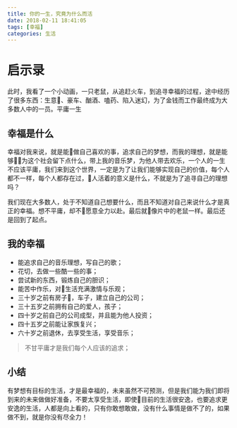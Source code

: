 ```yaml
---
title: 你的一生，究竟为什么而活
date: 2018-02-11 18:41:05
tags: [幸福]
categories: 生活
---
```

# 启示录

此时，我看了一个小动画，一只老鼠，从追赶火车，到追寻幸福的过程，途中经历了很多东西：生意、豪车、酗酒、嗑药、陷入迷幻，为了金钱而工作最终成为大多数人中的一员。平庸一生

## 幸福是什么

幸福对我来说，就是能做自己喜欢的事，追求自己的梦想，而我的理想，就是能够为这个社会留下点什么，带上我的音乐梦，为他人带去欢乐，一个人的一生不应该平庸，我们来到这个世界，一定是为了让我们能够实现自己的价值，每个人都不一样，每个人都存在过，人活着的意义是什么，不就是为了追寻自己的理想吗？

我们现在大多数人，处于不知道自己想要什么，而且不知道对自己来说什么才是真正的幸福。想不平庸，却不愿意全力以赴。最后就像片中的老鼠一样。最后还是回到了起点。

## 我的幸福

* 能追求自己的音乐理想，写自己的歌；
* 花切，去做一些酷一些的事；
* 尝试新的东西，锻炼自己的胆识；
* 能苦中作乐，对生活充满激情与乐观；
* 三十岁之前有房子，车子，建立自己的公司；
* 三十五岁之前拥有自己的爱人，孩子；
* 四十岁之前自己的公司成型，并且能为他人投资；
* 四十五岁之前能让家族复兴；
* 六十岁之前退休，去享受生活，享受音乐；

>不甘平庸才是我们每个人应该的追求；

## 小结

有梦想有目标的生活，才是最幸福的，未来虽然不可预测，但是我们能为我们即将到来的未来做做好准备，不要太享受生活，即使目前的生活很安逸，也要追求更安逸的生活，人都是向上看的，只有你敢想敢做，没有什么事情是做不了的，如果做不到，就是你没有尽全力！